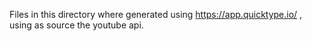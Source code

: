 Files in this directory where generated using https://app.quicktype.io/ , using as source the youtube api.
